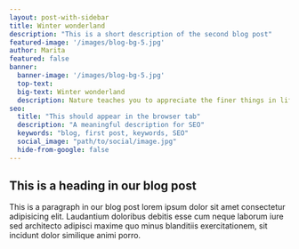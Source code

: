 ```yaml
---
layout: post-with-sidebar
title: Winter wonderland
description: "This is a short description of the second blog post"
featured-image: '/images/blog-bg-5.jpg'
author: Marita
featured: false
banner:
  banner-image: '/images/blog-bg-5.jpg'
  top-text:
  big-text: Winter wonderland
  description: Nature teaches you to appreciate the finer things in life, to be present, live in the moment and just breath. 
seo: 
  title: "This should appear in the browser tab"
  description: "A meaningful description for SEO"
  keywords: "blog, first post, keywords, SEO"
  social_image: "path/to/social/image.jpg"
  hide-from-google: false
---
```

## This is a heading in our blog post 

This  is a paragraph in our blog post lorem ipsum dolor sit amet consectetur adipisicing elit. Laudantium doloribus debitis esse cum neque laborum iure sed architecto adipisci maxime quo minus blanditiis exercitationem, sit incidunt dolor similique animi porro.

